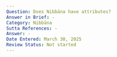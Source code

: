 ```yaml
---
Question: Does Nibbāna have attributes?
Answer in Brief: -
Category: Nibbāna
Sutta References: -
Answer: -
Date Entered: March 30, 2025
Review Status: Not started
---
```

